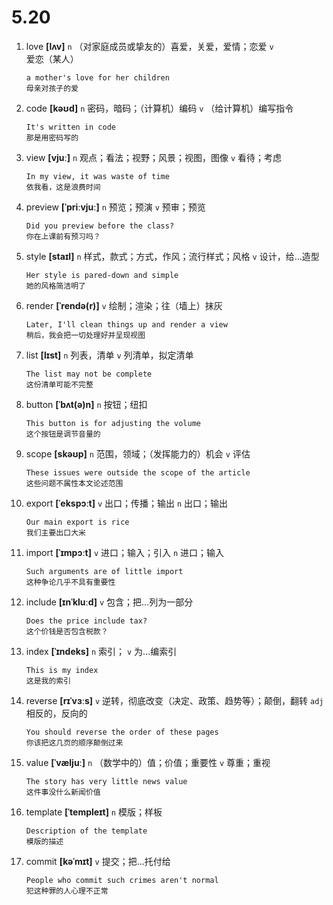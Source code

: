 # 5.20

1. love **[lʌv]** `n` （对家庭成员或挚友的）喜爱，关爱，爱情；恋爱 `v` 爱恋（某人）

   ```
   a mother's love for her children
   母亲对孩子的爱
   ```

2. code **[kəʊd]** `n` 密码，暗码；（计算机）编码 `v` （给计算机）编写指令

   ```
   It's written in code
   那是用密码写的
   ```

3. view **[vjuː]** `n` 观点；看法；视野；风景；视图，图像 `v` 看待；考虑

   ```
   In my view, it was waste of time
   依我看，这是浪费时间
   ```

4. preview **[ˈpriːvjuː]** `n` 预览；预演 `v` 预审；预览

   ```
   Did you preview before the class?
   你在上课前有预习吗？
   ```

5. style **[staɪl]** `n` 样式，款式；方式，作风；流行样式；风格 `v` 设计，给...造型

   ```
   Her style is pared-down and simple
   她的风格简洁明了
   ```

6. render **[ˈrendə(r)]** `v` 绘制；渲染；往（墙上）抹灰

   ```
   Later, I'll clean things up and render a view
   稍后，我会把一切处理好并呈现视图
   ```

7. list **[lɪst]** `n` 列表，清单 `v` 列清单，拟定清单

   ```
   The list may not be complete
   这份清单可能不完整
   ```

8. button **[ˈbʌt(ə)n]** `n` 按钮；纽扣

   ```
   This button is for adjusting the volume
   这个按钮是调节音量的
   ```

9. scope **[skəʊp]** `n` 范围，领域；（发挥能力的）机会 `v` 评估

   ```
   These issues were outside the scope of the article
   这些问题不属性本文论述范围
   ```

10. export **[ˈekspɔːt]** `v` 出口；传播；输出 `n` 出口；输出

    ```
    Our main export is rice
    我们主要出口大米
    ```

11. import **[ˈɪmpɔːt]** `v` 进口；输入；引入 `n` 进口；输入

    ```
    Such arguments are of little import
    这种争论几乎不具有重要性
    ```

12. include **[ɪnˈkluːd]** `v` 包含；把...列为一部分

    ```
    Does the price include tax?
    这个价钱是否包含税款？
    ```

13. index **[ˈɪndeks]** `n` 索引； `v` 为...编索引

    ```
    This is my index
    这是我的索引
    ```

14. reverse **[rɪˈvɜːs]** `v` 逆转，彻底改变（决定、政策、趋势等）；颠倒，翻转 `adj` 相反的，反向的

    ```
    You should reverse the order of these pages
    你该把这几页的顺序颠倒过来
    ```

15. value **[ˈvæljuː]** `n` （数学中的）值；价值；重要性 `v` 尊重；重视

    ```
    The story has very little news value
    这件事没什么新闻价值
    ```

16. template **[ˈtempleɪt]** `n` 模版；样板

    ```
    Description of the template
    模版的描述
    ```

17. commit **[kəˈmɪt]** `v` 提交；把...托付给

    ```
    People who commit such crimes aren't normal
    犯这种罪的人心理不正常
    ```
